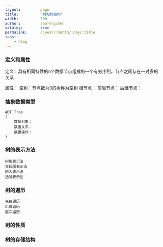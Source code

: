 ```yaml
---
layout:         page
title:          "树和树结构"
width:          700
author:         zaofengchen
catalog:        true
permalink:      /:year/:month/:day/:title
tags:
    - blog
---
```


<!-- 渲染公式 -->
<script src="{{ site.url }}/static/js/MathJax.js?config=TeX-AMS-MML_HTMLorMML" type="text/javascript"></script>
<script type="text/x-mathjax-config">
    MathJax.Hub.Config({
        tex2jax: {
        skipTags: ['script', 'noscript', 'style', 'textarea', 'pre'],
        inlineMath: [['$','$']]
        }
    });
</script>
<!-- 渲染公式 -->




### 定义和属性
定义：具有相同特性的n个数据节点组成的一个有穷序列，节点之间存在一对多的关系

属性：
	空树：节点数为0的树称为空树
	根节点：
	前驱节点：
	后继节点：




### 抽象数据类型
```
ADT Tree
{
	数据对象：
	数据关系：
	数据操作：
}
```

### 树的表示方法
	树形表示法
	文氏图表示法
	凹入表示法
	括号表示法


### 树的遍历
	先根遍历
	后根遍历
	层次遍历


### 树的性质


### 树的存储结构